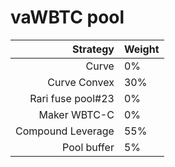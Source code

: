 # vaWBTC pool
|Strategy | Weight |
|-------: | --------|
|Curve| 0%     |
|Curve Convex| 30%     |
|Rari fuse pool#23 | 0%     |
|Maker WBTC-C | 0%    |
|Compound Leverage | 55% |
|Pool buffer | 5%     |
